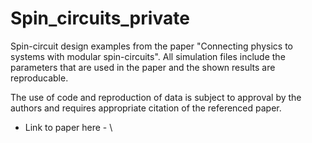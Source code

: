 # Spin_circuits_private

Spin-circuit design examples from the paper "Connecting physics to systems with modular spin-circuits". All simulation files include the parameters that are used in the paper and the shown results are reproducable. 

The use of code and reproduction of data is subject to approval by the authors and requires appropriate citation of the referenced paper.
- Link to paper here - \
